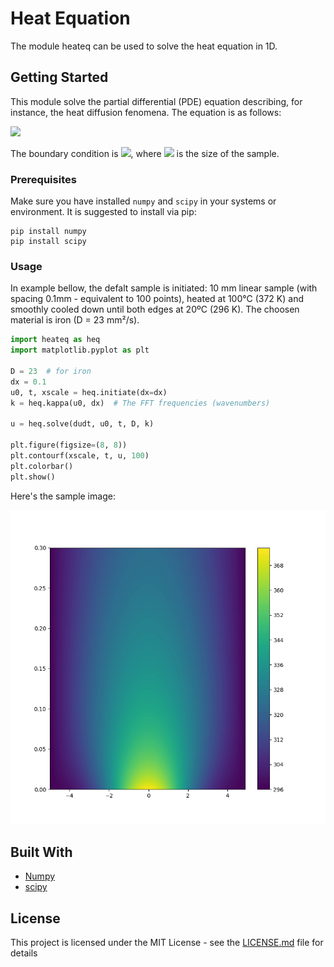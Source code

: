 # Heat Equation
The module heateq can be used to solve the heat equation in 1D.

## Getting Started

This module solve the partial differential (PDE) equation describing, for instance, the heat diffusion fenomena. The equation is as follows:

  <img src="https://render.githubusercontent.com/render/math?math=\LARGE \frac{\partial u}{\partial t} = D\frac{\partial^2 u}{\partial x^2}">

The boundary condition is <img src="https://render.githubusercontent.com/render/math?math=\large u(-L, t) = u(-L, t) = 0">, where <img src="https://render.githubusercontent.com/render/math?math=\large L"> is the size of the sample.

### Prerequisites

Make sure you have installed `numpy` and `scipy` in your systems or environment. It is suggested to install via pip:

```
pip install numpy
pip install scipy
```

### Usage

In example bellow, the defalt sample is initiated: 10 mm linear sample (with spacing 0.1mm - equivalent to 100 points), heated at 100°C (372 K) and smoothly cooled down until both edges at 20ºC (296 K). The choosen material is iron (D = 23 mm²/s).
```python
import heateq as heq
import matplotlib.pyplot as plt

D = 23  # for iron
dx = 0.1
u0, t, xscale = heq.initiate(dx=dx)
k = heq.kappa(u0, dx)  # The FFT frequencies (wavenumbers)

u = heq.solve(dudt, u0, t, D, k)

plt.figure(figsize=(8, 8))
plt.contourf(xscale, t, u, 100)
plt.colorbar()
plt.show()
```
Here's the sample image:

![Time varying map of the temperature distribution](https://github.com/bessava/heateq/blob/master/sample.png)


## Built With

* [Numpy](https://numpy.org/)
* [scipy](https://www.scipy.org/)

## License

This project is licensed under the MIT License - see the [LICENSE.md](LICENSE.md) file for details
